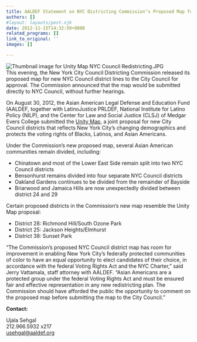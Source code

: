 ```yaml
---
title: AALDEF Statement on NYC Districting Commission’s Proposed Map for NYC Council
authors: []
#layout: layouts/post.njk
date: 2012-11-15T14:32:59+0000
related_programs: []
link_to_original: ''
images: []

---
```

![Thumbnail image for Unity Map NYC Council Redistricting.JPG](/uploads/Unity%20Map%20NYC%20Council%20Redistricting-thumb-226x349-626.jpg)  
This evening, the New York City Council Districting Commission released its proposed map for new NYC Council district lines to the City Council for approval. The Commission announced that the map would be submitted directly to NYC Council, without further hearings.

On August 30, 2012, the Asian American Legal Defense and Education Fund (AALDEF, together with LatinoJustice PRLDEF, National Institute for Latino Policy (NILP), and the Center for Law and Social Justice (CLSJ) of Medgar Evers College submitted the [Unity Map](/press-release/civil-rights-groups-announce-unity-map-for-nyc-council-redistricting-and-94-press-conference/), a joint proposal for new City Council districts that reflects New York City’s changing demographics and protects the voting rights of Blacks, Latinos, and Asian Americans.

Under the Commission’s new proposed map, several Asian American communities remain divided, including:

* Chinatown and most of the Lower East Side remain split into two NYC Council districts
* Bensonhurst remains divided into four separate NYC Council districts
* Oakland Gardens continues to be divided from the remainder of Bayside
* Briarwood and Jamaica Hills are now unexpectedly divided between district 24 and 29

Certain proposed districts in the Commission’s new map resemble the Unity Map proposal:

* District 28: Richmond Hill/South Ozone Park
* District 25: Jackson Heights/Elmhurst
* District 38: Sunset Park

“The Commission’s proposed NYC Council district map has room for improvement in enabling New York City’s federally protected communities of color to have an equal opportunity to elect candidates of their choice, in accordance with the federal Voting Rights Act and the NYC Charter,” said Jerry Vattamala, staff attorney with AALDEF. “Asian Americans are a protected group under the federal Voting Rights Act and must be ensured fair and effective representation in any new redistricting plan. The Commission should have afforded the public the opportunity to comment on the proposed map before submitting the map to the City Council.”

**Contact:**

Ujala Sehgal  
212\.966.5932 x217  
usehgal@aaldef.org